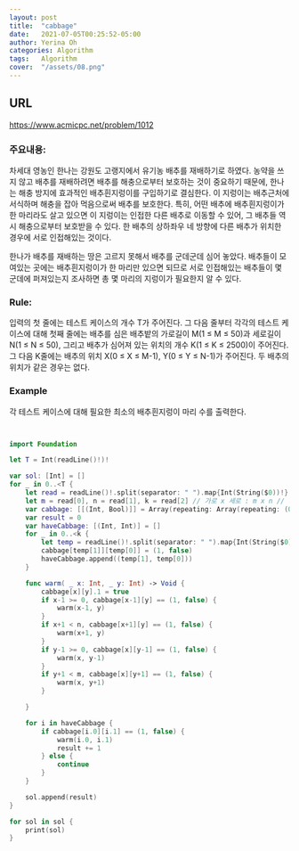 ```yaml
---
layout: post
title:  "cabbage"
date:   2021-07-05T00:25:52-05:00
author: Yerina Oh
categories: Algorithm
tags:	Algorithm
cover:  "/assets/08.png"
---
```


## URL
https://www.acmicpc.net/problem/1012

### 주요내용: 
차세대 영농인 한나는 강원도 고랭지에서 유기농 배추를 재배하기로 하였다. 농약을 쓰지 않고 배추를 재배하려면 배추를 해충으로부터 보호하는 것이 중요하기 때문에, 한나는 해충 방지에 효과적인 배추흰지렁이를 구입하기로 결심한다. 이 지렁이는 배추근처에 서식하며 해충을 잡아 먹음으로써 배추를 보호한다. 특히, 어떤 배추에 배추흰지렁이가 한 마리라도 살고 있으면 이 지렁이는 인접한 다른 배추로 이동할 수 있어, 그 배추들 역시 해충으로부터 보호받을 수 있다. 한 배추의 상하좌우 네 방향에 다른 배추가 위치한 경우에 서로 인접해있는 것이다.

한나가 배추를 재배하는 땅은 고르지 못해서 배추를 군데군데 심어 놓았다. 배추들이 모여있는 곳에는 배추흰지렁이가 한 마리만 있으면 되므로 서로 인접해있는 배추들이 몇 군데에 퍼져있는지 조사하면 총 몇 마리의 지렁이가 필요한지 알 수 있다.

### Rule:
입력의 첫 줄에는 테스트 케이스의 개수 T가 주어진다. 그 다음 줄부터 각각의 테스트 케이스에 대해 첫째 줄에는 배추를 심은 배추밭의 가로길이 M(1 ≤ M ≤ 50)과 세로길이 N(1 ≤ N ≤ 50), 그리고 배추가 심어져 있는 위치의 개수 K(1 ≤ K ≤ 2500)이 주어진다. 그 다음 K줄에는 배추의 위치 X(0 ≤ X ≤ M-1), Y(0 ≤ Y ≤ N-1)가 주어진다. 두 배추의 위치가 같은 경우는 없다.

### Example
각 테스트 케이스에 대해 필요한 최소의 배추흰지렁이 마리 수를 출력한다.

```swift


import Foundation

let T = Int(readLine()!)!

var sol: [Int] = []
for _ in 0..<T {
    let read = readLine()!.split(separator: " ").map{Int(String($0))!}
    let m = read[0], n = read[1], k = read[2] // 가로 x 세로 : m x n // 배추 수 : k
    var cabbage: [[(Int, Bool)]] = Array(repeating: Array(repeating: (0, false), count: m), count: n)
    var result = 0
    var haveCabbage: [(Int, Int)] = []
    for _ in 0..<k {
        let temp = readLine()!.split(separator: " ").map{Int(String($0))!}
        cabbage[temp[1]][temp[0]] = (1, false)
        haveCabbage.append((temp[1], temp[0]))
    }

    func warm( _ x: Int, _ y: Int) -> Void {
        cabbage[x][y].1 = true
        if x-1 >= 0, cabbage[x-1][y] == (1, false) {
            warm(x-1, y)
        }
        if x+1 < n, cabbage[x+1][y] == (1, false) {
            warm(x+1, y)
        }
        if y-1 >= 0, cabbage[x][y-1] == (1, false) {
            warm(x, y-1)
        }
        if y+1 < m, cabbage[x][y+1] == (1, false) {
            warm(x, y+1)
        }

    }

    for i in haveCabbage {
        if cabbage[i.0][i.1] == (1, false) {
            warm(i.0, i.1)
            result += 1
        } else {
            continue
        }
    }

    sol.append(result)
}

for sol in sol {
    print(sol)
}
```